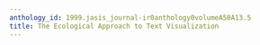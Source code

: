 ```yaml
---
anthology_id: 1999.jasis_journal-ir0anthology0volumeA50A13.5
title: The Ecological Approach to Text Visualization
---
```

